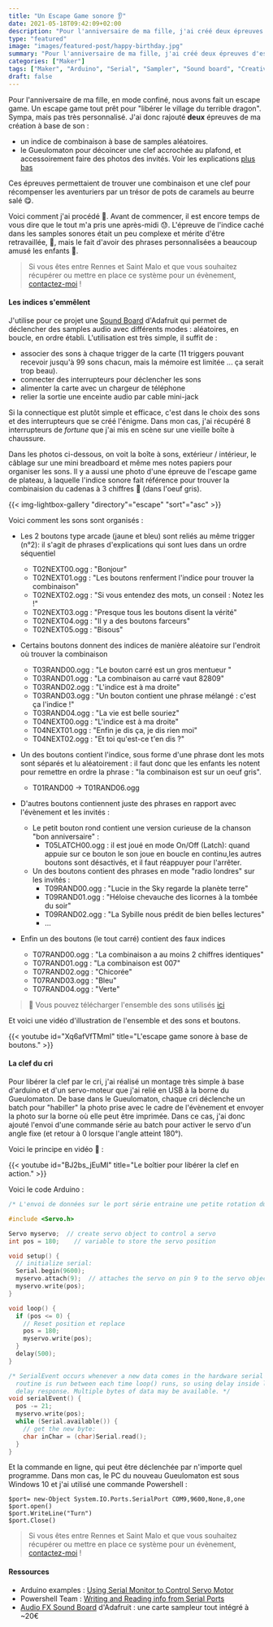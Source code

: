 ```yaml
---
title: "Un Escape Game sonore 👂"
date: 2021-05-18T09:42:09+02:00
description: "Pour l'anniversaire de ma fille, j'ai créé deux épreuves d'escape game à base de son : Le Gueulomaton pour décoincer une clef accrochée au plafond et un indice de combinaison à base de samples aléatoires ... On ne se refait pas !"
type: "featured"
image: "images/featured-post/happy-birthday.jpg"
summary: "Pour l'anniversaire de ma fille, j'ai créé deux épreuves d'escape game à base de son : Le Gueulomaton pour décoincer une clef accrochée au plafond et un indice de combinaison à base de samples aléatoires ... On ne se refait pas !"
categories: ["Maker"]
tags: ["Maker", "Arduino", "Serial", "Sampler", "Sound board", "Creative coding"]
draft: false
---
```


Pour l'anniversaire de ma fille, en mode confiné, nous avons fait un escape game. Un escape game tout prêt pour "libérer le village du terrible dragon". Sympa, mais pas très personnalisé. J'ai donc rajouté **deux** épreuves de ma création à base de son : 

- un indice de combinaison à base de samples aléatoires. 
- le Gueulomaton pour décoincer une clef accrochée au plafond, et accessoirement faire des photos des invités. Voir les explications [plus bas](#la-clef-du-cri)

Ces épreuves permettaient de trouver une combinaison et une clef pour récompenser les aventuriers par un trésor de pots de caramels au beurre salé 😋. 

Voici comment j'ai procédé 🧐. Avant de commencer, il est encore temps de vous dire que le tout m'a pris une après-midi 😓. L'épreuve de l'indice caché dans les samples sonores était un peu complexe et mérite d'être retravaillée, 🤯, mais le fait d'avoir des phrases personnalisées a beaucoup amusé les enfants 🥳. 

> Si vous êtes entre Rennes et Saint Malo et que vous souhaitez récupérer ou mettre en place ce système pour un évènement, [contactez-moi](/contact/) ! 

#### Les indices s'emmêlent

J'utilise pour ce projet une [Sound Board](https://learn.adafruit.com/adafruit-audio-fx-sound-board) d'Adafruit qui permet de déclencher des samples audio avec différents modes : aléatoires, en boucle, en ordre établi. L'utilisation est très simple, il suffit de : 

- associer des sons à chaque trigger de la carte (11 triggers pouvant recevoir jusqu'à 99 sons chacun, mais la mémoire est limitée ... ça serait trop beau). 
- connecter des interrupteurs pour déclencher les sons
- alimenter la carte avec un chargeur de téléphone 
- relier la sortie une enceinte audio par cable mini-jack

Si la connectique est plutôt simple et efficace, c'est dans le choix des sons et des interrupteurs que se créé l'énigme. Dans mon cas, j'ai récupéré 8 interrupteurs de *fortune* que j'ai mis en scène sur une vieille boîte à chaussure. 

Dans les photos ci-dessous, on voit la boîte à sons, extérieur / intérieur, le câblage sur une mini breadboard et même mes notes papiers pour organiser les sons. Il y a aussi une photo d'une épreuve de l'escape game de plateau, à laquelle l'indice sonore fait référence pour trouver la combinaision du cadenas à 3 chiffres 🔐 (dans l'oeuf gris).

{{< img-lightbox-gallery "directory"="escape" "sort"="asc" >}}

Voici comment les sons sont organisés : 

- Les 2 boutons type arcade (jaune et bleu) sont reliés au même trigger (n°2): il s'agit de phrases d'explications qui sont lues dans un ordre séquentiel 
  - T02NEXT00.ogg : "Bonjour"
  - T02NEXT01.ogg : "Les boutons renferment l'indice pour trouver la combinaison"
  - T02NEXT02.ogg : "Si vous entendez des mots, un conseil : Notez les !"
  - T02NEXT03.ogg : "Presque tous les boutons disent la vérité"
  - T02NEXT04.ogg : "Il y a des boutons farceurs"
  - T02NEXT05.ogg : "Bisous"
- Certains boutons donnent des indices de manière aléatoire sur l'endroit où trouver la combinaison
  - T03RAND00.ogg : "Le bouton carré est un gros mentueur "
  - T03RAND01.ogg : "La combinaison au carré vaut 82809"
  - T03RAND02.ogg : "L'indice est à ma droite"
  - T03RAND03.ogg : "Un bouton contient une phrase mélangé : c'est ça l'indice !"
  - T03RAND04.ogg : "La vie est belle souriez"
  - T04NEXT00.ogg : "L'indice est à ma droite"
  - T04NEXT01.ogg : "Enfin je dis ça, je dis rien moi"
  - T04NEXT02.ogg : "Et toi qu'est-ce t'en dis ?"
- Un des boutons contient l'indice, sous forme d'une phrase dont les mots sont séparés et lu aléatoirement : il faut donc que les enfants les notent pour remettre en ordre la phrase : "la combinaison est sur un oeuf gris". 
  - T01RAND00 → T01RAND06.ogg
- D'autres boutons contiennent juste des phrases en rapport avec l'évènement et les invités : 
  - Le petit bouton rond contient une version curieuse de la chanson "bon anniversaire" :
    - T05LATCH00.ogg : il est joué en mode On/Off (Latch): quand appuie sur ce bouton le son joue en boucle en continu,les autres boutons sont désactivés, et il faut réappuyer pour l'arrêter. 
  - Un des boutons contient des phrases en mode "radio londres" sur les invités :
    - T09RAND00.ogg : "Lucie in the Sky regarde la planète terre"
    - T09RAND01.ogg : "Héloise chevauche des licornes à la tombée du soir"
    - T09RAND02.ogg : "La Sybille nous prédit de bien belles lectures"
    - ...

- Enfin un des boutons (le tout carré) contient des faux indices 
  - T07RAND00.ogg : "La combinaison a au moins 2 chiffres identiques"
  - T07RAND01.ogg : "La combinaison est 007"
  - T07RAND02.ogg : "Chicorée"
  - T07RAND03.ogg : "Bleu"
  - T07RAND04.ogg : "Verte"

> 📯 Vous pouvez télécharger l'ensemble des sons utilisés [ici](/medias/PhrasesEscapeGameSybille.zip)

Et voici une vidéo d'illustration de l'ensemble et des sons et boutons. 

{{< youtube id="Xq6afVfTMmI" title="L'escape game sonore à base de boutons." >}}

#### La clef du cri 

Pour libérer la clef par le cri, j'ai réalisé un montage très simple à base d'arduino et d'un servo-moteur que j'ai relié en USB à la borne du Gueulomaton. 
De base dans le Gueulomaton, chaque cri déclenche un batch pour "habiller" la photo prise avec le cadre de l'évènement et envoyer la photo sur la borne où elle peut être imprimée. Dans ce cas, j'ai donc ajouté l'envoi d'une commande série au batch pour activer le servo d'un angle fixe (et retour à 0 lorsque l'angle atteint 180°). 

Voici le principe en vidéo 🔐 :

{{< youtube id="BJ2bs_jEuMI" title="Le boîtier pour libérer la clef en action." >}}

Voici le code Arduino :

```c++
/* L'envoi de données sur le port série entraine une petite rotation du servo moteur */

#include <Servo.h>

Servo myservo;  // create servo object to control a servo
int pos = 180;    // variable to store the servo position

void setup() {
  // initialize serial:
  Serial.begin(9600);
  myservo.attach(9);  // attaches the servo on pin 9 to the servo object
  myservo.write(pos); 
}

void loop() {
  if (pos <= 0) {
    // Reset position et replace
    pos = 180;
    myservo.write(pos);
  }
  delay(500);
}

/* SerialEvent occurs whenever a new data comes in the hardware serial RX. This
  routine is run between each time loop() runs, so using delay inside loop can
  delay response. Multiple bytes of data may be available. */
void serialEvent() {
  pos -= 21;
  myservo.write(pos);
  while (Serial.available()) {
    // get the new byte:
    char inChar = (char)Serial.read();
  }
}
```

Et la commande en ligne, qui peut être déclenchée par n'importe quel programme. Dans mon cas, le PC du nouveau Gueulomaton est sous Windows 10 et j'ai utilisé une commande Powershell :

```batch
$port= new-Object System.IO.Ports.SerialPort COM9,9600,None,8,one
$port.open()
$port.WriteLine("Turn")
$port.Close()
```

> Si vous êtes entre Rennes et Saint Malo et que vous souhaitez récupérer ou mettre en place ce système pour un évènement, [contactez-moi](/contact/) ! 

#### Ressources 

- Arduino examples : [Using Serial Monitor to Control Servo Motor](https://create.arduino.cc/projecthub/Kub_Luk/using-serial-monitor-to-control-servo-motor-cc1daf)
- Powershell Team : [Writing and Reading info from Serial Ports](https://devblogs.microsoft.com/powershell/writing-and-reading-info-from-serial-ports/)
- [Audio FX Sound Board](https://learn.adafruit.com/adafruit-audio-fx-sound-board) d'Adafruit : une carte sampleur tout intégré à ~20€ 
